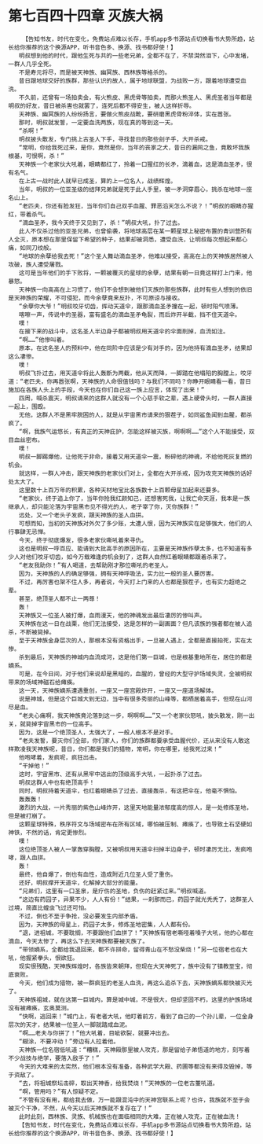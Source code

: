 # 第七百四十四章 灭族大祸
        【告知书友，时代在变化，免费站点难以长存，手机app多书源站点切换看书大势所趋，站长给你推荐的这个换源APP，听书音色多、换源、找书都好使！】
       明叔想到他的时代，跟他生死与共的一些老兄弟，全都不在了，不禁潸然泪下，心中发堵，一群人几乎全死。
       不是寿元将尽，而是被天神族、幽冥族、西林族等格杀的。
       昔日跟地球交好的族群，那些认识的故人，属于地球联盟，为战败一方，跟着地球遭受血洗。
       不久前，还曾有一场拍卖会，有火熊皮、黑虎骨等拍卖，而那火熊圣人、黑虎圣者当年都是明叔的好友，昔日被杀害也就罢了，连死后都不得安生，被人这样折辱。
       天神族、幽冥族的人纷纷扬言，要做火熊皮战靴，要研磨黑虎骨粉淬体，实在嚣张。
       那时，明叔就发誓，一定要血洗两族，现在真的等到这一天。
       “杀啊！”
       明叔披头散发，专门挑上古圣人下手，寻找昔日的那些刽子手，大开杀戒。
       “常明，你给我死过来，是你，竟然是你，当年的丧家之犬，昔日的漏网之鱼，竟敢坏我族根基，可恨啊，杀！”
       天神族一个老家伙大吼着，眼睛都红了，拎着一口猩红的长矛，滴着血，这是滴血圣矛，很有名气。
       在上古一战时此人就早已成圣，算的上一位名人，战绩辉煌。
       当年，明叔的一位亚圣级的结拜兄弟就是死于此人手里，被一矛洞穿眉心，挑杀在地球一座名山上。
       “老匹夫，你还有脸发狂，当年你们自己双手血腥、罪恶滔天怎么不说？！”明叔的眼睛亦猩红，带着杀气。
       “滴血圣矛，我今天终于又见到了，杀！”明叔大吼，扑了过去。
       此人不仅杀过他的亚圣兄弟，也曾偷袭，将地球高层在某一颗星球上秘密布置的青训营所有人全灭，原本想在那里保留下希望的种子，结果却被洞悉，遭受血洗，让明叔每次想起来都心痛，如同刀绞般。
       “地球的余孽给我去死！”这个圣人舞动滴血圣矛，他难以接受，高高在上的天神族居然被人攻破，族人遭受屠戮。
       这可是当年他们的手下败将，一颗被覆灭的星球的余孽，结果有朝一日竟这样打上门来，他暴怒。
       天神族一向高高在上习惯了，他们不会想到被他们灭族的那些族群，此时有些人想到的依旧是天神族的荣耀，不可侵犯，而今余孽竟来反扑，不可原谅与接收。
       “余孽你大爷！”明叔咬牙切齿，挥动天道伞，跟那滴血圣矛撞在一起，顿时阳气喷薄。
       喀嚓一声，传说中的圣器，富有盛名的滴血圣矛龟裂，而后炸开半截，挡不住天道伞。
       噗！
       在接下来的战斗中，这名圣人半边身子都被明叔用天道伞的伞面削掉，血流如注。
       “啊……”他惨叫着。
       原本，在这名圣人的预料中，他在同阶中应该是少有对手的，因为他持有滴血圣矛，结果却这么凄惨。
       噗！
       明叔飞扑过去，用天道伞将此人轰断为两截，他从天而降，一脚踏在他塌陷的胸膛上，咬牙道：“老匹夫，你再嚣张啊，天神族的人命很值钱吗？与我们不同吗？你睁开眼睛看一看，昔日施加在各族人头上的手段，今天也在你们自己这一族上应言，体现了出来！”
       四周，喊杀震天，明叔请来的这群人就没有一个心慈手软之辈，遇上硬骨头时，一群人直接一起上，围殴。
       无他，这群人不是黑牢脱困的人，就是从宇宙黑市请来的狠茬子，如同鲨鱼闻到血腥，都杀疯了。
       “啊，我族气运悠长，有真正的天神庇护，怎能这样被灭族，啊啊啊……”这个人不能接受，双目血丝密布。
       噗！
       明叔一脚踢爆他，让他死于非命，接着又用天道伞一震，粉碎他的神魂，不给他死灰复燃的机会。
       就这样，一群人冲击，跟天神族的老家伙们对上，全都在大开杀戒，因为攻克天神族的话好处太大了。
       这里数十上百万年的积累，各种天材地宝比各族数十上百颗母星加起来还要多。
       “老家伙，终于追上你了，当年你抢我红颜知己，还想害死我，让我亡命天涯，我本是一族继承人，却只能沦落为宇宙黑市见不得光的人，老子宰了你，灭你族群！”
       远处，又一个老头子发疯，跟天神族的圣人血拼。
       可想而知，当初的天神族对外欠了多少账，太遭人恨，因为天神族实在足够强大，他们的人行事肆无忌惮。
       今天，终于彻底爆发，很多老家伙嘶吼着来寻仇。
       这也是明叔一呼百应、能请到大批高手的原因所在，主要是天神族作孽太多，也不知道有多少人对他们咬牙切齿，如今万载难逢的机会到了，这群人自然红着眼睛都跟着杀来了。
       “老友我助你！”有人喝道，去帮助刚才那位嘶吼的老圣人。
       因为，天神族的人的确足够强，拥有天神呼吸法，实力比一般的圣人要厉害。
       不过，再厉害也架不住人多，再者说，今天打上门来的人也都是狠茬子，也有实力超绝之辈。
       甚至，绝顶圣人都不止一两尊！
       轰！
       天神族又一位圣人被打爆，血雨漫天，他的神魂发出最后凄厉的惨叫声。
       天神族在这一日在战栗，他们无法接受，这是怎样的一副画面？但凡该族的强者都在被人追杀，不断被毙掉。
       至于天神族金身层次的人，那根本没有资格出手，一旦被人遇上，全都是直接拍死，实在太惨。
       杀到最后，天神族的神城内血流成河，这是他们第一巨城，也是根基重地所在，居住的都是嫡系。
       可是，在今日间，对于他们来说却是黑暗的，血腥的，曾经的大型守护场域失灵，全被明叔带来的场域神磁石给瘫痪。
       这一天，天神族嫡系遭遇重创，一座又一座宫殿炸开，一座又一座道场解体。
       说是神城，但是这个巨城大到无边，当中有很多秀丽的山峰等，都栖居着高手，但现在山河尽是血。
       “老夫心痛啊，我天神族竟沦落到这一步，啊啊啊……”又一个老家伙怒吼，披头散发，刚一出关，就毙掉宇宙黑市的一位高手。
       因为，这是一个绝顶圣人，太强大了，一般人根本不是对手。
       “老夫发誓，要灭你们全部，你们家人，你们的族群都要承受血腥代价，还从来没有人敢这样欺凌我天神族呢，昔日，你们都是我们的猎物，常明，你在哪里，给我死过来！”
       他咆哮着，发疯呢，疯狂出击。
       “干掉他！”
       这时，宇宙黑市、还有从黑牢中逃出的顶级高手大吼，一起扑杀了过去。
       明叔这群人中也有绝顶高手！
       同时，明叔持着天道伞，也红着眼睛杀了过去，直接轰杀，有这把伞在，他毫不惧怕。
       轰轰轰！
       激烈的大战，一片秀丽的紫色山峰炸开，这里天地能量浓郁度高的惊人，是一处修炼圣地，但是被打崩了。
       这颗星球特殊，秩序符文与场域密布在所有区域，哪怕被压制、瘫痪了，也导致土石坚硬如神铁，不然的话，肯定更惨烈。
       噗！
       这位绝顶圣人被人一掌轰穿胸膛，又被明叔用天道伞扫掉半边身子，顿时凄厉无比，发疯咆哮，跟人血拼。
       轰！
       最终，他自爆了，倒也有血性，造成附近几位圣人受了重伤。
       还好，明叔撑开天道伞，化解掉大部分的能量。
       “兄弟们，这里有一口圣泉，是疗伤的圣地，负伤的赶紧过来。”明叔喊道。
       “这边有药园子，异果不少，人人有份！”结果，一刹那而已，药园子就光秃秃了，这群圣人过境，简直比蝗虫飞过还可怕。
       不过，倒也不至于争抢，没必要发生内部矛盾。
       因为，天神族的母星上，药园子太多，修炼圣地密集，人人都有份。
       “退，进祖城，不要耽搁，不要跟他们血拼了！”天神族有宿老嘶哑着嗓子大吼，他的心都在滴血，今天太惨了，再这么下去天神族都要被灭族了。
       “带领嫡系，全都给我退回来，都不许拼命，留得青山在不愁没柴烧！”另一位宿老也在大吼，他握紧拳头，恨欲狂。
       现实很残酷，天神族辉煌时，各族皆来朝拜，但现在大天神死了，族中没有了镇教至宝，彻底衰败。
       今天，他们成为猎物，被一群疯狂的老圣人血洗，再这么追杀下去，天神族嫡系都快被灭光了。
       天神族祖城，就在这第一巨城内，算是城中城，不是很大，但却坚固不朽，这里的护族场域没有被瘫痪，玄奥莫测。
       “快啊，逃回来！”城门上，有老者大吼，他盯着前方，看到了自己的一个孙儿辈，一位金身层次的天才，结果被一位圣人一脚就踏成血泥。
       “啊……老夫与你拼了！”他大吼着，目眦欲裂，就要冲出去。
       “糊涂，不要冲动！”旁边有人拉着他。
       天神族一位名宿低吼道：“糟糕，天神殿那里被人攻克，那是留给子弟悟道的地方，刻写着不少战技与绝学，要落入敌手了！”
       今天的大难来的太突然，他们根本没有准备，各种武学大殿、药圃等都没有来得及毁掉，等于资敌了。
       “去，将祖城祭坛击碎，取出天神香，给我焚烧！”天神族的一位老古董吼道。
       “啊，管用吗？”有人惊疑不定。
       “不管有没有用，都给我去做，万一能跟混沌中的天神宫联系上呢？也许，我族就不至于会被灭个干净，不然，从今天以后天神族就不复存在了！”
       此时此刻，西林族、灵族、机械族也在面临相同的大难，正在被人攻克，正在被血洗！
       【告知书友，时代在变化，免费站点难以长存，手机app多书源站点切换看书大势所趋，站长给你推荐的这个换源APP，听书音色多、换源、找书都好使！】